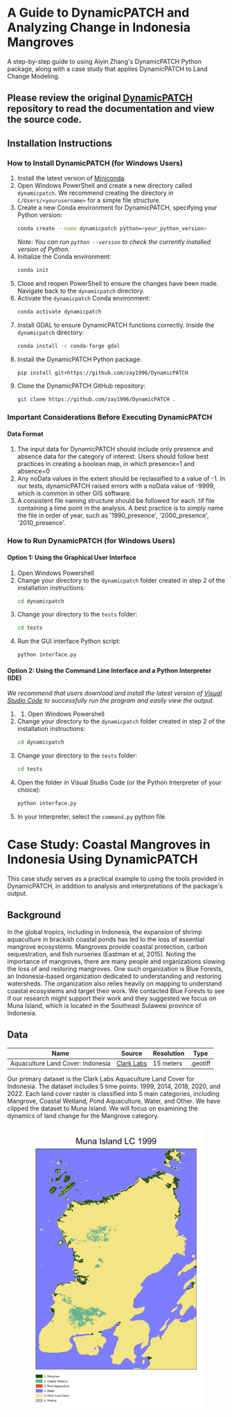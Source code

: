 # A Guide to DynamicPATCH and Analyzing Change in Indonesia Mangroves  

A step-by-step guide to using Aiyin Zhang's DynamicPATCH Python package, along with a case study that applies DynamicPATCH to Land Change Modeling.

## Please review the original [DynamicPATCH](https://github.com/zay1996/DynamicPATCH) repository to read the documentation and view the source code.

## Installation Instructions  

### How to Install DynamicPATCH (for Windows Users)

1. Install the latest version of [Miniconda](https://docs.anaconda.com/miniconda/install/).  
2. Open Windows PowerShell and create a new directory called `dynamicpatch`. We recommend creating the directory in `C/Users/<yourusername>` for a simple file structure.  
3. Create a new Conda environment for DynamicPATCH, specifying your Python version:
    ```bash
    conda create --name dynamicpatch python=<your_python_version>
    ```
   *Note: You can run `python --version` to check the currently installed version of Python.*  
5. Initialize the Conda environment:
    ```bash
    conda init
    ```
6. Close and reopen PowerShell to ensure the changes have been made. Navigate back to the `dynamicpatch` directory.  
7. Activate the `dynamicpatch` Conda environment:
    ```bash
    conda activate dynamicpatch
    ```  
8. Install GDAL to ensure DynamicPATCH functions correctly. Inside the `dynamicpatch` directory:
    ```bash
    conda install -c conda-forge gdal
    ```  
9. Install the DynamicPATCH Python package:
    ```bash
    pip install git+https://github.com/zay1996/DynamicPATCH
    ```  
10. Clone the DynamicPATCH GitHub repository:
    ```bash
    git clone https://github.com/zay1996/DynamicPATCH .
    ```

### Important Considerations Before Executing DynamicPATCH  
#### Data Format  
1. The input data for DynamicPATCH should include only presence and absence data for the category of interest. Users should follow best practices in creating a boolean map, in which presence=1 and absence=0
2. Any noData values in the extent should be reclassified to a value of -1. In our tests, dynamicPATCH raised errors with a noData value of -9999, which is common in other GIS software.
3. A consistent file naming structure should be followed for each .tif file containing a time point in the analysis. A best practice is to simply name the file in order of year, such as '1990_presence', '2000_presence', '2010_presence'.  

### How to Run DynamicPATCH (for Windows Users)  
#### Option 1: Using the Graphical User Interface
1. Open Windows Powershell    
2. Change your directory to the `dynamicpatch` folder created in step 2 of the installation instructions:
   ```bash
   cd dynamicpatch
   ```  
4. Change your directory to the ```tests``` folder:
    ```bash
    cd tests
    ```  
5. Run the GUI interface Python script:  
    ```bash
    python interface.py
    ```  
#### Option 2: Using the Command Line Interface and a Python Interpreter (IDE)  
*We recommend that users download and install the latest version of [Visual Studio Code](https://code.visualstudio.com/download) to successfully run the program and easily view the output.*  
1. 1. Open Windows Powershell    
2. Change your directory to the `dynamicpatch` folder created in step 2 of the installation instructions:
   ```bash
   cd dynamicpatch
   ```  
4. Change your directory to the ```tests``` folder:
    ```bash
    cd tests
    ```  
5. Open the folder in Visual Studio Code (or the Python Interpreter of your choice):  
    ```bash
    python interface.py
    ```
6. In your Interpreter, select the ```command.py``` python file.  

# Case Study: Coastal Mangroves in Indonesia Using DynamicPATCH  
This case study serves as a practical example to using the tools provided in DynamicPATCH, in addition to analysis and interpretations of the package's output.  

## Background  
In the global tropics, including in Indonesia, the expansion of shrimp aquaculture in brackish coastal ponds has led to the loss of essential mangrove ecosystems. Mangroves provide coastal protection, carbon sequestration, and fish nurseries (Eastman et al, 2015). Noting the importance of mangroves, there are many people and organizations slowing the loss of and restoring mangroves.
One such organization is Blue Forests, an Indonesia-based organization dedicated to understanding and restoring watersheds. The organization also relies heavily on mapping to understand coastal ecosystems and target their work. We contacted Blue Forests to see if our research  might support their work and they suggested we focus on Muna Island, which is located in the Southeast Sulawesi province of Indonesia.  

## Data
| **Name**                          | **Source**     | **Resolution** | **Type**   |
|-----------------------------------|----------------|----------------|------------|
| Aquaculture Land Cover: Indonesia | [Clark Labs](https://www.aquaculture.earth/coastal/index.html)    | 15 meters      | .geotiff   |  
Our primary dataset is the Clark Labs Aquaculture Land Cover for Indonesia. The dataset includes 5 time points: 1999, 2014, 2018, 2020, and 2022. Each land cover raster is classified into 5 main categories, including Mangrove, Coastal Wetland, Pond Aquaculture, Water, and Other. We have clipped the dataset to Muna Island. We will focus on examining the dynamics of land change for the Mangrove category. 

<div style="text-align:center;">
<img src="Muna%20Island%20Case%20Study/images/muna_island_change.gif" alt="Muna Island Change" width="400">
</div>  
